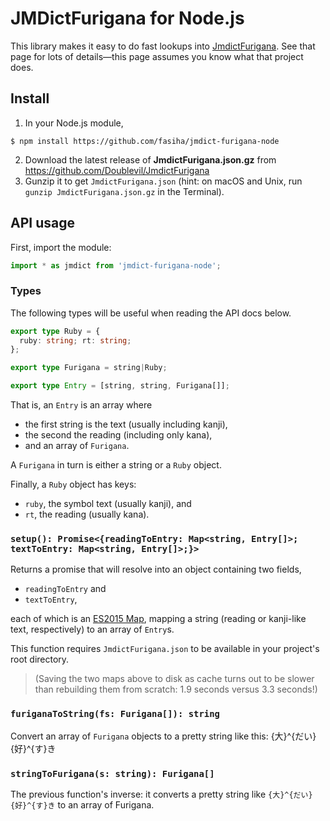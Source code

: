 # JMDictFurigana for Node.js

This library makes it easy to do fast lookups into [JmdictFurigana](https://github.com/Doublevil/JmdictFurigana). See that page for lots of details—this page assumes you know what that project does.

## Install
1. In your Node.js module,
```
$ npm install https://github.com/fasiha/jmdict-furigana-node
```
2. Download the latest release of **JmdictFurigana.json.gz** from https://github.com/Doublevil/JmdictFurigana
3. Gunzip it to get `JmdictFurigana.json` (hint: on macOS and Unix, run `gunzip JmdictFurigana.json.gz` in the Terminal).

## API usage
First, import the module:
```js
import * as jmdict from 'jmdict-furigana-node';
```

### Types
The following types will be useful when reading the API docs below.

```ts
export type Ruby = {
  ruby: string; rt: string;
};

export type Furigana = string|Ruby;

export type Entry = [string, string, Furigana[]];
```

That is, an `Entry` is an array where
- the first string is the text (usually including kanji),
- the second the reading (including only kana),
- and an array of `Furigana`.

A `Furigana` in turn is either a string or a `Ruby` object.

Finally, a `Ruby` object has keys:
- `ruby`, the symbol text (usually kanji), and
- `rt`, the reading (usually kana).

### `setup(): Promise<{readingToEntry: Map<string, Entry[]>; textToEntry: Map<string, Entry[]>;}>`
Returns a promise that will resolve into an object containing two fields,
- `readingToEntry` and
- `textToEntry`,

each of which is an [ES2015 Map](https://developer.mozilla.org/en-US/docs/Web/JavaScript/Reference/Global_Objects/Map), mapping a string (reading or kanji-like text, respectively) to an array of `Entry`s.

This function requires `JmdictFurigana.json` to be available in your project's root directory.

> (Saving the two maps above to disk as cache turns out to be slower than rebuilding them from scratch: 1.9 seconds versus 3.3 seconds!)

### `furiganaToString(fs: Furigana[]): string`
Convert an array of `Furigana` objects to a pretty string like this: {大}^{だい}{好}^{す}き

### `stringToFurigana(s: string): Furigana[]`
The previous function's inverse: it converts a pretty string like `{大}^{だい}{好}^{す}き` to an array of Furigana.
